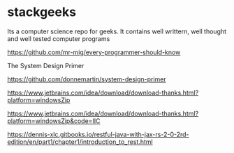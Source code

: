 # stackgeeks
Its a computer science repo for geeks. It contains well writtern, well thought and well tested computer programs


https://github.com/mr-mig/every-programmer-should-know


The System Design Primer

https://github.com/donnemartin/system-design-primer



https://www.jetbrains.com/idea/download/download-thanks.html?platform=windowsZip


https://www.jetbrains.com/idea/download/download-thanks.html?platform=windowsZip&code=IIC

https://dennis-xlc.gitbooks.io/restful-java-with-jax-rs-2-0-2rd-edition/en/part1/chapter1/introduction_to_rest.html
